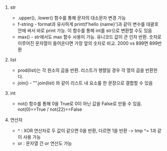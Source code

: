 1. str
   - .upper(), .lower() 함수를 통해 문자의 대소문자 변경 가능
   - f-string - format과 유사하게 print(f'hello {name}')과 같이 변수를 대괄호 안에 써서 바로 print 가능. 이 함수를 통해 int를 str으로 변환할 수도 있음
   - max() - str에서도 max 함수 사용이 가능. 유니코드 값이 큰 인자 반환. 숫자로 이루어진 문자열이 들어온다면 가장 앞의 숫자로 비교. 2000 vs 899면 899반환

2. list
   - prod(list)는 각 원소의 곱을 반환. 리스트가 행렬일 경우 각 열의 곱을 반환한다.
   - join() - "".join(list) 와 같이 리스트 내 요소를 한 문장으로 결합할 수 있음
  
3. int
   - not() 함수를 통해 0을 True로 0이 아닌 값을 False로 만들 수 있음. not(0)==True / not(22)==False

4. 연산자
   - ^ : XOR 연산자로 두 값이 같으면 0을 반환, 다르면 1을 반환 -> tmp ^= 1과 같이 사용 가능
   - or : 문자열 간 or 연산도 가능
